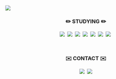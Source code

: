 ###
<img src="https://capsule-render.vercel.app/api?type=shark&color=e0c2e0&height=150&section=header&text=Kim%20%20Chae%20%20Eun&fontSize=55&fontColor=322b0c" />

<br>

<h3 align = "center"> ✏️ STUDYING ✏️ </h3>
<p align = "center">
            <img src="https://img.shields.io/badge/C++-00599C?style=flat-square&logo=C%2B%2B&logoColor=white"/></a>&nbsp            
            <img src="https://img.shields.io/badge/JavaScript-F7DF1E?style=flat-square&logo=JavaScript&logoColor=white"/></a>&nbsp   
            <img src="https://img.shields.io/badge/Node.js-339933?style=flat-square&logo=Node.js&logoColor=white"/></a>&nbsp
            <img src="https://img.shields.io/badge/Spring-6DB33F?style=flat-square&logo=Spring&logoColor=white"/></a>&nbsp
            <img src="https://img.shields.io/badge/MySQL-4479A1?style=flat-square&logo=MySQL&logoColor=white"/></a>&nbsp
            <img src="https://img.shields.io/badge/Android-3DDC84?style=flat-square&logo=Android&logoColor=white"/></a>&nbsp
            <img src="https://img.shields.io/badge/iOS-000000?style=flat-square&logo=iOS&logoColor=white"/></a>&nbsp
</p>

<br>

<h3 align = "center"> ✉️ CONTACT ✉️ </h3>
<p align = "center">
            <a href="mailto:kche011106@gmail.com">
            <img src="https://img.shields.io/badge/Gmail-EA4335?style=flat-square&logo=Gmail&logoColor=white"/></a>&nbsp           
            <a href="https://blog.naver.com/ol_llob">
            <img src="https://img.shields.io/badge/-Blog-green">                     
</p>
           

<!--
**kche1106/kche1106** is a ✨ _special_ ✨ repository because its `README.md` (this file) appears on your GitHub profile.

Here are some ideas to get you started:

- 🔭 I’m currently working on ...
- 🌱 I’m currently learning ...
- 👯 I’m looking to collaborate on ...
- 🤔 I’m looking for help with ...
- 💬 Ask me about ...
- 📫 How to reach me: ...
- 😄 Pronouns: ...
- ⚡ Fun fact: ...
-->

